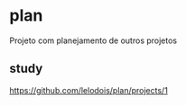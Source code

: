 # plan

Projeto com planejamento de outros projetos

## study 
https://github.com/lelodois/plan/projects/1
